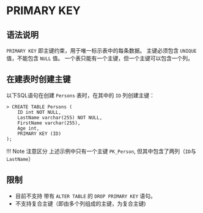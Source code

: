# **PRIMARY KEY**

## **语法说明**

`PRIMARY KEY` 即主键约束，用于唯一标示表中的每条数据。
主键必须包含 `UNIQUE` 值，不能包含 `NULL` 值。
一个表只能有一个主键，但一个主键可以包含一个列。

## **在建表时创建主键**

以下SQL语句在创建 `Persons` 表时，在其中的 `ID` 列创建主键：

```
> CREATE TABLE Persons (
    ID int NOT NULL,
    LastName varchar(255) NOT NULL,
    FirstName varchar(255),
    Age int,
    PRIMARY KEY (ID)
);
```

!!! Note 注意区分
    上述示例中只有一个主键 `PK_Person`, 但其中包含了两列（`ID`与`LastName`）

## **限制**

- 目前不支持 带有 `ALTER TABLE` 的 `DROP PRIMARY KEY` 语句。  
- 不支持复合主键（即由多个列组成的主键，为复合主键)
